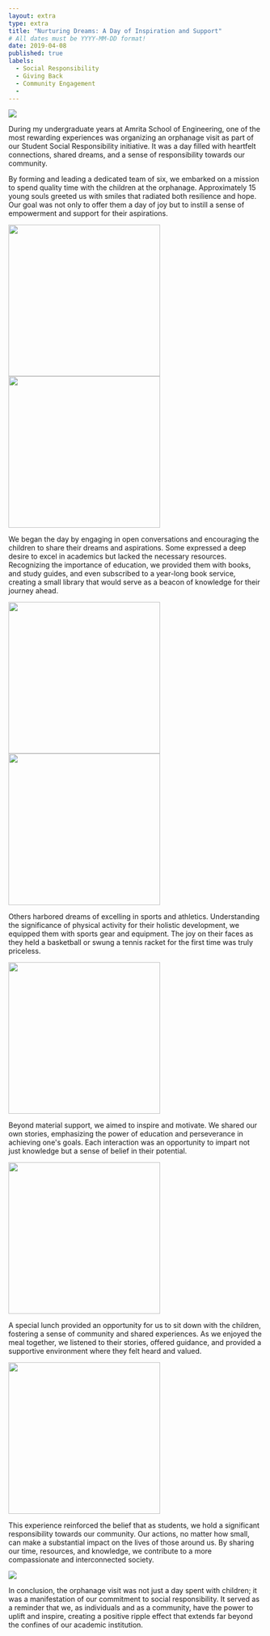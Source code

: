 ```yaml
---
layout: extra
type: extra
title: "Nurturing Dreams: A Day of Inspiration and Support"
# All dates must be YYYY-MM-DD format!
date: 2019-04-08
published: true
labels:
  - Social Responsibility
  - Giving Back
  - Community Engagement
  - 
---
```


<img class="img-fluid" src="../img/1.JPG">

During my undergraduate years at Amrita School of Engineering, one of the most rewarding experiences was organizing an orphanage visit as part of our Student Social Responsibility initiative. It was a day filled with heartfelt connections, shared dreams, and a sense of responsibility towards our community.

By forming and leading a dedicated team of six, we embarked on a mission to spend quality time with the children at the orphanage. Approximately 15 young souls greeted us with smiles that radiated both resilience and hope. Our goal was not only to offer them a day of joy but to instill a sense of empowerment and support for their aspirations.

<img width="300" class="rounded float-start pe-4" src="../img/2.JPG">
<img width="300" class="rounded float-start pe-4" src="../img/3.JPG">

We began the day by engaging in open conversations and encouraging the children to share their dreams and aspirations. Some expressed a deep desire to excel in academics but lacked the necessary resources. Recognizing the importance of education, we provided them with books, and study guides, and even subscribed to a year-long book service, creating a small library that would serve as a beacon of knowledge for their journey ahead.

<img width="300px" class="rounded float-start pe-4" src="../img/4.JPG">
<img width="300px" class="rounded float-start pe-4" src="../img/5.JPG">

Others harbored dreams of excelling in sports and athletics. Understanding the significance of physical activity for their holistic development, we equipped them with sports gear and equipment. The joy on their faces as they held a basketball or swung a tennis racket for the first time was truly priceless.

<img width="300px" class="rounded float-start pe-4" src="../img/9.JPG">

Beyond material support, we aimed to inspire and motivate. We shared our own stories, emphasizing the power of education and perseverance in achieving one's goals. Each interaction was an opportunity to impart not just knowledge but a sense of belief in their potential.

<img width="300px" class="rounded float-start pe-4" src="../img/6.JPG">

A special lunch provided an opportunity for us to sit down with the children, fostering a sense of community and shared experiences. As we enjoyed the meal together, we listened to their stories, offered guidance, and provided a supportive environment where they felt heard and valued.

<img width="300px" class="rounded float-start pe-4" src="../img/10.JPG">

This experience reinforced the belief that as students, we hold a significant responsibility towards our community. Our actions, no matter how small, can make a substantial impact on the lives of those around us. By sharing our time, resources, and knowledge, we contribute to a more compassionate and interconnected society.

<img class="img-fluid" src="../img/8.JPG">

In conclusion, the orphanage visit was not just a day spent with children; it was a manifestation of our commitment to social responsibility. It served as a reminder that we, as individuals and as a community, have the power to uplift and inspire, creating a positive ripple effect that extends far beyond the confines of our academic institution.

